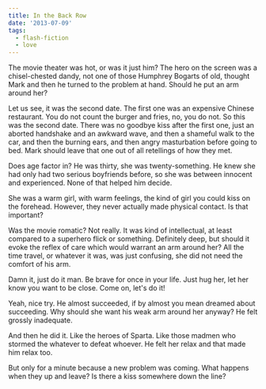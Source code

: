 ```yaml
---
title: In the Back Row
date: '2013-07-09'
tags:
  - flash-fiction
  - love
---
```


The movie theater was hot, or was it just him? The hero on the screen was a
chisel-chested dandy, not one of those Humphrey Bogarts of old, thought Mark and
then he turned to the problem at hand. Should he put an arm around her?

<!-- truncate -->

Let us see, it was the second date. The first one was an expensive Chinese
restaurant. You do not count the burger and fries, no, you do not. So this was
the second date. There was no goodbye kiss after the first one, just an aborted
handshake and an awkward wave, and then a shameful walk to the car, and then the
burning ears, and then angry masturbation before going to bed. Mark should leave
that one out of all retellings of how they met.

Does age factor in? He was thirty, she was twenty-something. He knew she had
only had two serious boyfriends before, so she was between innocent and
experienced. None of that helped him decide.

She was a warm girl, with warm feelings, the kind of girl you could kiss on the
forehead. However, they never actually made physical contact. Is that important?

Was the movie romatic? Not really. It was kind of intellectual, at least
compared to a superhero flick or something. Definitely deep, but should it evoke
the reflex of care which would warrant an arm around her? All the time travel,
or whatever it was, was just confusing, she did not need the comfort of his arm.

Damn it, just do it man. Be brave for once in your life. Just hug her, let her
know you want to be close. Come on, let's do it!

Yeah, nice try. He almost succeeded, if by almost you mean dreamed about
succeeding. Why should she want his weak arm around her anyway? He felt grossly
inadequate.

And then he did it. Like the heroes of Sparta. Like those madmen who stormed the
whatever to defeat whoever. He felt her relax and that made him relax too.

But only for a minute because a new problem was coming. What happens when they
up and leave? Is there a kiss somewhere down the line?
